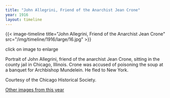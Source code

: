 ```yaml
---
title: "John Allegrini, Friend of the Anarchist Jean Crone"
year: 1916
layout: timeline
---
```


{{< image-timeline title="John Allegrini, Friend of the Anarchist Jean Crone" src="/img/timeline/1916/large/16.jpg" >}}

click on image to enlarge

Portrait of John Allegrini, friend of the anarchist Jean Crone, sitting in the county jail in Chicago, Illinois. Crone was accused of poisoning the soup at a banquet for Archbishop Mundelein. He fled to New York. 

Courtesy of the Chicago Historical Society.  

[Other images from this year](/historical/timeline/1916)
